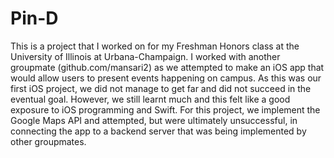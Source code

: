 # Pin-D
This is a project that I worked on for my Freshman Honors class at the University of Illinois at Urbana-Champaign.
I worked with another groupmate (github.com/mansari2) as we attempted to make an iOS app that would allow users to present events happening on campus.
As this was our first iOS project, we did not manage to get far and did not succeed in the eventual goal. However, we still learnt much and this felt like a good exposure to iOS programming and Swift. 
For this project, we implement the Google Maps API and attempted, but were ultimately unsuccessful, in connecting the app to a backend server that was being implemented by other groupmates.
